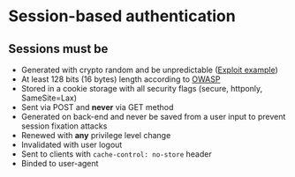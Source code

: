 # Session-based authentication

## Sessions must be

* Generated with crypto random and be unpredictable \([Exploit example](https://github.com/tna0y/Python-random-module-cracker)\)
* At least 128 bits \(16 bytes\) length according to [OWASP](https://owasp.org/www-community/vulnerabilities/Insufficient_Session-ID_Length)
* Stored in a cookie storage with all security flags \(secure, httponly, SameSite=Lax\)
* Sent via POST and **never** via GET method
* Generated on back-end and never be saved from a user input to prevent session fixation attacks
* Renewed with **any** privilege level change
* Invalidated with user logout
* Sent to clients with `cache-control: no-store` header
* Binded to user-agent

